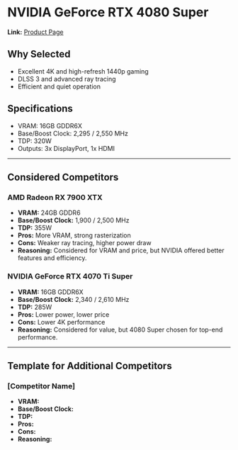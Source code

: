 # NVIDIA GeForce RTX 4080 Super

**Link:** [Product Page](https://www.nvidia.com/en-us/geforce/graphics-cards/40-series/rtx-4080-super/)

## Why Selected
- Excellent 4K and high-refresh 1440p gaming
- DLSS 3 and advanced ray tracing
- Efficient and quiet operation

## Specifications
- VRAM: 16GB GDDR6X
- Base/Boost Clock: 2,295 / 2,550 MHz
- TDP: 320W
- Outputs: 3x DisplayPort, 1x HDMI

---

## Considered Competitors

### AMD Radeon RX 7900 XTX
- **VRAM:** 24GB GDDR6
- **Base/Boost Clock:** 1,900 / 2,500 MHz
- **TDP:** 355W
- **Pros:** More VRAM, strong rasterization
- **Cons:** Weaker ray tracing, higher power draw
- **Reasoning:** Considered for VRAM and price, but NVIDIA offered better features and efficiency.

### NVIDIA GeForce RTX 4070 Ti Super
- **VRAM:** 16GB GDDR6X
- **Base/Boost Clock:** 2,340 / 2,610 MHz
- **TDP:** 285W
- **Pros:** Lower power, lower price
- **Cons:** Lower 4K performance
- **Reasoning:** Considered for value, but 4080 Super chosen for top-end performance.

---

## Template for Additional Competitors

### [Competitor Name]
- **VRAM:**
- **Base/Boost Clock:**
- **TDP:**
- **Pros:**
- **Cons:**
- **Reasoning:**
